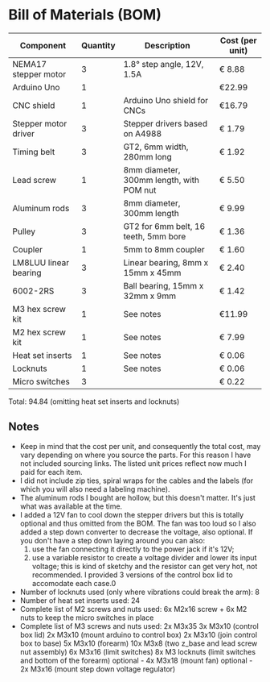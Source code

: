 # Bill of Materials (BOM)

| Component             | Quantity | Description                              | Cost (per unit) |
|-----------------------|----------|------------------------------------------|-----------------|
| NEMA17 stepper motor  | 3        | 1.8° step angle, 12V, 1.5A               | € 8.88          |
| Arduino Uno           | 1        |                                          | €22.99          |
| CNC shield            | 1        | Arduino Uno shield for CNCs              | €16.79          |
| Stepper motor driver  | 3        | Stepper drivers based on A4988           | € 1.79          |
| Timing belt           | 3        | GT2, 6mm width, 280mm long               | € 1.92          |
| Lead screw            | 1        | 8mm diameter, 300mm length, with POM nut | € 5.50          |
| Aluminum rods         | 3        | 8mm diameter, 300mm length               | € 9.99          |
| Pulley                | 3        | GT2 for 6mm belt, 16 teeth, 5mm bore     | € 1.36          |
| Coupler               | 1        | 5mm to 8mm coupler                       | € 1.60          |
| LM8LUU linear bearing | 3        | Linear bearing, 8mm x 15mm x 45mm        | € 2.40          |
| 6002-2RS              | 3        | Ball bearing, 15mm x 32mm x 9mm          | € 1.42          |
| M3 hex screw kit      | 1        | See notes                                | €11.99          |
| M2 hex screw kit      | 1        | See notes                                | € 7.99          |
| Heat set inserts      | 1        | See notes                                | € 0.06          |
| Locknuts              | 1        | See notes                                | € 0.06          |
| Micro switches        | 3        |                                          | € 0.22          |

Total: 94.84 (omitting heat set inserts and locknuts)

## Notes

- Keep in mind that the cost per unit, and consequently the total cost, may vary depending on where you source the parts. For this reason I have not included sourcing links. The listed unit prices reflect now much I paid for each item.
- I did not include zip ties, spiral wraps for the cables and the labels (for which you will also need a labeling machine).
- The aluminum rods I bought are hollow, but this doesn't matter. It's just what was available at the time.
- I added a 12V fan to cool down the stepper drivers but this is totally optional and thus omitted from the BOM. The fan was too loud so I also added a step down converter to decrease the voltage, also optional. If you don't have a step down laying around you can also:
    1. use the fan connecting it directly to the power jack if it's 12V;
    2. use a variable resistor to create a voltage divider and lower its input voltage; this is kind of sketchy and the resistor can get very hot, not recommended.
    I provided 3 versions of the control box lid to accomodate each case.0
- Number of locknuts used (only where vibrations could break the arm): 8
- Number of heat set inserts used: 24
- Complete list of M2 screws and nuts used: 6x M2x16 screw + 6x M2 nuts to keep the micro switches in place 
- Complete list of M3 screws and nuts used:
        2x M3x35
        3x M3x10 (control box lid)
        2x M3x10 (mount arduino to control box)
        2x M3x10 (join control box to base)
        5x M3x10 (forearm)
        10x M3x8 (two z_base and lead screw nut assembly)
        6x M3x16 (limit switches) 
        8x M3 locknuts (limit switches and bottom of the forearm)
        optional - 4x M3x18 (mount fan)
        optional - 2x M3x16 (mount step down voltage regulator)
